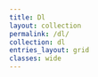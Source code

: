 ```yaml
---
title: Dl
layout: collection
permalink: /dl/
collection: dl
entries_layout: grid
classes: wide
---
```


